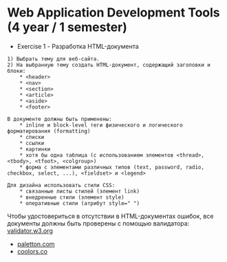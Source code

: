 # Web Application Development Tools (4 year / 1 semester)

* Exercise 1 - Разработка HTML-документа
```
1) Выбрать тему для веб-сайта.
2) На выбранную тему создать HTML-документ, содержащий заголовки и блоки:
    * <header>
    * <nav>
    * <section>
    * <article>
    * <aside>
    * <footer>

В документе должны быть применены:
    * inline и block-level теги физического и логического форматирования (formatting)
    * списки
    * ссылки
    * картинки
    * хотя бы одна таблица (с использованием элементов <thread>, <tbody>, <tfoot>, <colgroup>)
    * форма с элементами различных типов (text, password, radio, checkbox, select, ...), <fieldset> и <legend>

Для дизайна использовать стили CSS:
    * связанные листы стилей (элемент link)
    * внедренные стили (элемент style)
    * оперативные стили (атрибут style=" ")
```

Чтобы удостовериться в отсутствии в HTML-документах ошибок, все документы должны быть проверены с помощью валидатора: [validator.w3.org](http://validator.w3.org/)
* [paletton.com](http://paletton.com/)
* [coolors.co](https://coolors.co/app/)

